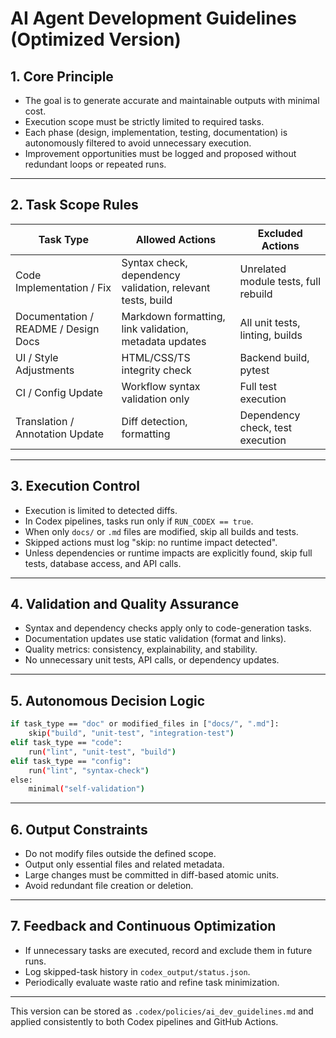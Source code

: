 # AI Agent Development Guidelines (Optimized Version)

## 1. Core Principle

* The goal is to generate accurate and maintainable outputs with minimal cost.
* Execution scope must be strictly limited to required tasks.
* Each phase (design, implementation, testing, documentation) is autonomously filtered to avoid unnecessary execution.
* Improvement opportunities must be logged and proposed without redundant loops or repeated runs.

---

## 2. Task Scope Rules

| Task Type                            | Allowed Actions                                            | Excluded Actions                     |
| ------------------------------------ | ---------------------------------------------------------- | ------------------------------------ |
| Code Implementation / Fix            | Syntax check, dependency validation, relevant tests, build | Unrelated module tests, full rebuild |
| Documentation / README / Design Docs | Markdown formatting, link validation, metadata updates     | All unit tests, linting, builds      |
| UI / Style Adjustments               | HTML/CSS/TS integrity check                                | Backend build, pytest                |
| CI / Config Update                   | Workflow syntax validation only                            | Full test execution                  |
| Translation / Annotation Update      | Diff detection, formatting                                 | Dependency check, test execution     |

---

## 3. Execution Control

* Execution is limited to detected diffs.
* In Codex pipelines, tasks run only if `RUN_CODEX == true`.
* When only `docs/` or `.md` files are modified, skip all builds and tests.
* Skipped actions must log "skip: no runtime impact detected".
* Unless dependencies or runtime impacts are explicitly found, skip full tests, database access, and API calls.

---

## 4. Validation and Quality Assurance

* Syntax and dependency checks apply only to code-generation tasks.
* Documentation updates use static validation (format and links).
* Quality metrics: consistency, explainability, and stability.
* No unnecessary unit tests, API calls, or dependency updates.

---

## 5. Autonomous Decision Logic

```bash
if task_type == "doc" or modified_files in ["docs/", ".md"]:
    skip("build", "unit-test", "integration-test")
elif task_type == "code":
    run("lint", "unit-test", "build")
elif task_type == "config":
    run("lint", "syntax-check")
else:
    minimal("self-validation")
```

---

## 6. Output Constraints

* Do not modify files outside the defined scope.
* Output only essential files and related metadata.
* Large changes must be committed in diff-based atomic units.
* Avoid redundant file creation or deletion.

---

## 7. Feedback and Continuous Optimization

* If unnecessary tasks are executed, record and exclude them in future runs.
* Log skipped-task history in `codex_output/status.json`.
* Periodically evaluate waste ratio and refine task minimization.

---

This version can be stored as `.codex/policies/ai_dev_guidelines.md` and applied consistently to both Codex pipelines and GitHub Actions.
